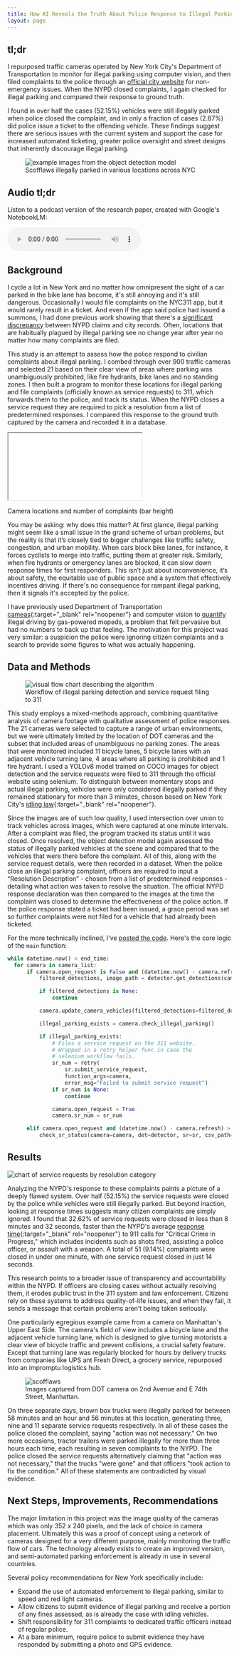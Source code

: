```yaml
---
title: How AI Reveals the Truth About Police Response to Illegal Parking
layout: page
---
```


## tl;dr

I repurposed traffic cameras operated by New York City's Department of Transportation to monitor for illegal parking using computer vision, and then filed complaints to the police through an [official city website](https://portal.311.nyc.gov/article/?kanumber=KA-01986) for non-emergency issues. When the NYPD closed complaints, I again checked for illegal parking and compared their response to ground truth.

I found in over half the cases (52.15%) vehicles were still illegally parked when police closed the complaint, and in only a fraction of cases (2.87%) did police issue a ticket to the offending vehicle. These findings suggest there are serious issues with the current system and support the case for increased automated ticketing, greater police oversight and street designs that inherently discourage illegal parking.

<figure class="oversize-figure">
    <img src="/assets/img/parking_monitor_examples.jpg" alt="example images from the object detection model" />
  <figcaption>Scofflaws illegally parked in various locations across NYC</figcaption>
</figure>

## Audio tl;dr

Listen to a podcast version of the research paper, created with Google's NotebookLM:

<audio controls>
  <source src="/assets/audio/parking_monitor_podcast.mp3" type="audio/mpeg">
  Your browser does not support the audio element.
</audio>

## Background

I cycle a lot in New York and no matter how omnipresent the sight of a car parked in the bike lane has become, it's still annoying and it's still dangerous. Occasionally I would file complaints on the NYC311 app, but it would rarely result in a ticket. And even if the app said police had issued a summons, I had done previous work showing that there's a [significant discrepancy](/posts/nyc_311.md) between NYPD claims and city records. Often, locations that are habitually plagued by illegal parking see no change year after year no matter how many complaints are filed.

This study is an attempt to assess how the police respond to civilian complaints about illegal parking. I combed through over 900 traffic cameras and selected 21 based on their clear view of areas where parking was unambiguously prohibited, like fire hydrants, bike lanes and no standing zones. I then built a program to monitor these locations for illegal parking and file complaints (officially known as service requests) to 311, which forwards them to the police, and track its status. When the NYPD closes a service request they are required to pick a resolution from a list of predetermined responses. I compared this response to the ground truth captured by the camera and recorded it in a database.

<div class="ifame-container">
<div class="iframe-div">
<iframe src="/assets/iframes/parking_monitor_map.html"></iframe>
  <p>Camera locations and number of complaints (bar height)</p>
</div>
</div>

You may be asking: why does this matter? At first glance, illegal parking might seem like a small issue in the grand scheme of urban problems, but the reality is that it’s closely tied to bigger challenges like traffic safety, congestion, and urban mobility. When cars block bike lanes, for instance, it forces cyclists to merge into traffic, putting them at greater risk. Similarly, when fire hydrants or emergency lanes are blocked, it can slow down response times for first responders. This isn’t just about inconvenience, it’s about safety, the equitable use of public space and a system that effectively incentives driving. If there's no consequence for rampant illegal parking, then it signals it's accepted by the police.

I have previously used Department of Transportation [cameas](https://webcams.nyctmc.org/map){:target="_blank" rel="noopener"} and computer vision to [quantify](/posts/moped_detector.md) illegal driving by gas-powered mopeds, a problem that felt pervasive but had no numbers to back up that feeling. The motivation for this project was very similar: a suspicion the police were ignoring citizen complaints and a search to provide some figures to what was actually happening.

## Data and Methods

<figure class="oversize-figure">
    <img src="/assets/img/parking_monitor_algorithm_graphic.jpg" alt="visual flow chart describing the algorithm" />
  <figcaption>Workflow of illegal parking detection and service request filing to 311</figcaption>
</figure>

This study employs a mixed-methods approach, combining quantitative analysis of camera footage with qualitative assessment of police responses. The 21 cameras were selected to capture a range of urban environments, but we were ultimately limited by the location of DOT cameras and the subset that included areas of unambiguous no parking zones. The areas that were monitored included 11 bicycle lanes, 5 bicycle lanes with an adjacent vehicle turning lane, 4 areas where all parking is prohibited and 1 fire hydrant. I used a YOLOv8 model trained on COCO images for object detection and the service requests were filed to 311 through the official website using selenium. To distinguish between momentary stops and actual illegal parking, vehicles were only considered illegally parked if they remained stationary for more than 3 minutes, chosen based on New York City's [idling law](https://portal.311.nyc.gov/article/?kanumber=KA-02222){:target="_blank" rel="noopener"}.

Since the images are of such low quality, I used intersection over union to track vehicles across images, which were captured at one minute intervals. After a complaint was filed, the program tracked its status until it was closed. Once resolved, the object detection model again assessed the status of illegally parked vehicles at the scene and compared that to the vehicles that were there before the complaint. All of this, along with the service request details, were then recorded in a dataset. When the police close an illegal parking complaint, officers are required to input a “Resolution Description” - chosen from a list of predetermined responses - detailing what action was taken to resolve the situation. The official NYPD response declaration was then compared to the images at the time the complaint was closed to determine the effectiveness of the police action. If the police response stated a ticket had been issued, a grace period was set so further complaints were not filed for a vehicle that had already been ticketed.

For the more technically inclined, I've [posted the code](https://github.com/benarnav/parking-monitor). Here's the core logic of the `main` function:

```python
while datetime.now() < end_time:
  for camera in camera_list:
      if camera.open_request is False and (datetime.now() - camera.refresh) > timedelta(minutes=1):
          filtered_detections, image_path = detector.get_detections(camera)

          if filtered_detections is None:
              continue

          camera.update_camera_vehicles(filtered_detections=filtered_detections, image_path=image_path)

          illegal_parking_exists = camera.check_illegal_parking()

          if illegal_parking_exists:
              # Files a service request on the 311 website.
              # Wrapped in a retry helper func in case the
              # selenium workflow fails.
              sr_num = retry(
                  sr.submit_service_request,
                  function_args=camera,
                  error_msg="Failed to submit service request")
              if sr_num is None:
                  continue

              camera.open_request = True
              camera.sr_num = sr_num

      elif camera.open_request and (datetime.now() - camera.refresh) > timedelta(minutes=1):
          check_sr_status(camera=camera, det=detector, sr=sr, csv_path=csv_path)
```

## Results

<div class="img-solo-div-oversize">
<img src="/assets/img/parking_monitor_persistent_by_resolution.png" alt="chart of service requests by resolution category" />
</div>

Analyzing the NYPD's response to these complaints paints a picture of a deeply flawed system. Over half (52.15%) the service requests were closed by the police while vehicles were still illegally parked. But beyond inaction, looking at response times suggests many citizen complaints are simply ignored. I found that 32.62% of service requests were closed in less than 8 minutes and 32 seconds, faster than the NYPD's average [response time](https://www.nyc.gov/site/911reporting/reports/end-to-end-response-time.page){:target="_blank" rel="noopener"} to 911 calls for "Critical Crime in Progress," which includes incidents such as shots fired, assisting a police officer, or assault with a weapon. A total of 51 (9.14%) complaints were closed in under one minute, with one service request closed in just 14 seconds.

This research points to a broader issue of transparency and accountability within the NYPD. If officers are closing cases without actually resolving them, it erodes public trust in the 311 system and law enforcement. Citizens rely on these systems to address quality-of-life issues, and when they fail, it sends a message that certain problems aren’t being taken seriously.

One particularly egregious example came from a camera on Manhattan's Upper East Side. The camera's field of view includes a bicycle lane and the adjacent vehicle turning lane, which is designed to give turning motorists a clear view of bicycle traffic and prevent collisions, a crucial safety feature. Except that turning lane was regularly blocked for hours by delivery trucks from companies like UPS ant Fresh Direct, a grocery service, repurposed into an impromptu logistics hub.

<figure class="oversize-figure">
    <img src="/assets/img/parking_monitor_2ave_74st.png" alt="scofflaws" />
  <figcaption>Images captured from DOT camera on 2nd Avenue and E 74th Street, Manhattan.</figcaption>
</figure>

On three separate days, brown box trucks were illegally parked for between 58 minutes and an hour and 56 minutes at this location, generating three, nine and 11 separate service requests respectively. In all of these cases the police closed the complaint, saying "action was not necessary." On two more occasions, tractor trailers were parked illegally for more than three hours each time, each resulting in seven complaints to the NYPD. The police closed the service requests alternatively claiming that "action was not necessary," that the trucks "were gone" and that officers "took action to fix the condition." All of these statements are contradicted by visual evidence.

## Next Steps, Improvements, Recommendations

The major limitation in this project was the image quality of the cameras which was only 352 x 240 pixels, and the lack of choice in camera placement. Ultimately this was a proof of concept using a network of cameras designed for a very different purpose, mainly monitoring the traffic flow of cars. The technology already exists to create an improved version, and semi-automated parking enforcement is already in use in several countries.

Several policy recommendations for New York specifically include:

- Expand the use of automated enforcement to illegal parking, similar to speed and red light cameras.
- Allow citizens to submit evidence of illegal parking and receive a portion of any fines assessed, as is already the case with idling vehicles.
- Shift responsibility for 311 complaints to dedicated traffic officers instead of regular police.
- At a bare minimum, require police to submit evidence they have responded by submitting a photo and GPS evidence.